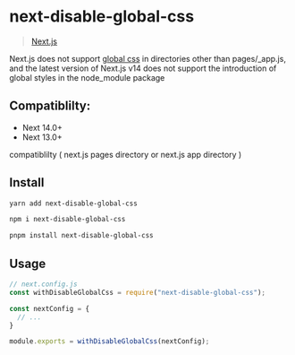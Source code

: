 # next-disable-global-css

> [Next.js](https://nextjs.org/)

Next.js does not support [global css](https://nextjs.org/docs/messages/css-global) in directories other than pages/_app.js, and the latest version of Next.js v14 does not support the introduction of global styles in the node_module package

## Compatiblilty:

* Next 14.0+
* Next 13.0+ 

compatiblilty ( next.js pages directory or next.js app directory )

## Install

```sh
yarn add next-disable-global-css

npm i next-disable-global-css

pnpm install next-disable-global-css
```

## Usage

```js
// next.config.js
const withDisableGlobalCss = require("next-disable-global-css");

const nextConfig = {
  // ...
}

module.exports = withDisableGlobalCss(nextConfig);
```
